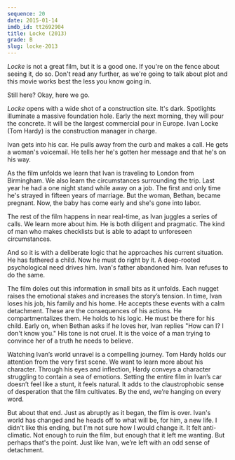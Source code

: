 ```yaml
---
sequence: 20
date: 2015-01-14
imdb_id: tt2692904
title: Locke (2013)
grade: B
slug: locke-2013
---
```


_Locke_ is not a great film, but it is a good one. If you're on the fence about seeing it, do so. Don't read any further, as we're going to talk about plot and this movie works best the less you know going in.

Still here? Okay, here we go.

_Locke_ opens with a wide shot of a construction site. It's dark. Spotlights illuminate a massive foundation hole. Early the next morning, they will pour the concrete. It will be the largest commercial pour in Europe. Ivan Locke (Tom Hardy) is the construction manager in charge.

Ivan gets into his car. He pulls away from the curb and makes a call. He gets a woman's voicemail. He tells her he's gotten her message and that he's on his way.

As the film unfolds we learn that Ivan is traveling to London from Birmingham. We also learn the circumstances surrounding the trip. Last year he had a one night stand while away on a job. The first and only time he's strayed in fifteen years of marriage. But the woman, Bethan, became pregnant. Now, the baby has come early and she's gone into labor.

The rest of the film happens in near real-time, as Ivan juggles a series of calls. We learn more about him. He is both diligent and pragmatic. The kind of man who makes checklists but is able to adapt to unforeseen circumstances.

And so it is with a deliberate logic that he approaches his current situation. He has fathered a child. Now he must do right by it. A deep-rooted psychological need drives him. Ivan's father abandoned him. Ivan refuses to do the same.

The film doles out this information in small bits as it unfolds. Each nugget raises the emotional stakes and increases the story’s tension. In time, Ivan loses his job, his family and his home. He accepts these events with a calm detachment. These are the consequences of his actions. He compartmentalizes them. He holds to his logic. He must be there for his child. Early on, when Bethan asks if he loves her, Ivan replies "How can I? I don't know you." His tone is not cruel. It is the voice of a man trying to convince her of a truth he needs to believe.

Watching Ivan’s world unravel is a compelling journey. Tom Hardy holds our attention from the very first scene. We want to learn more about his character. Through his eyes and inflection, Hardy conveys a character struggling to contain a sea of emotions. Setting the entire film in Ivan’s car doesn’t feel like a stunt, it feels natural. It adds to the claustrophobic sense of desperation that the film cultivates. By the end, we’re hanging on every word.

But about that end. Just as abruptly as it began, the film is over. Ivan's world has changed and he heads off to what will be, for him, a new life. I didn't like this ending, but I'm not sure how I would change it. It felt anti-climatic. Not enough to ruin the film, but enough that it left me wanting. But perhaps that's the point. Just like Ivan, we’re left with an odd sense of detachment.